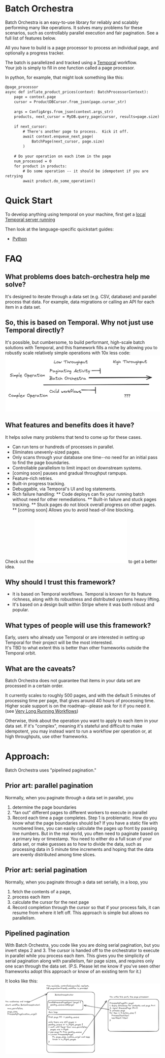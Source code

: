 # Batch Orchestra

Batch Orchestra is an easy-to-use library for reliably and scalably performing many like operations.
It solves many problems for these scenarios, such as controllably parallel execution and fair pagination.  See a full list of features below.

All you have to build is a page processor to process an individual page, and optionally a progress tracker.

The batch is parallelized and tracked using a [Temporal](https://temporal.io) workflow.  
Your job is simply to fill in one function called a page processor.

In python, for example, that might look something like this:

    @page_processor
    async def inflate_product_prices(context: BatchProcessorContext):
        page = context.page
        cursor = ProductDBCursor.from_json(page.cursor_str)

        args = ConfigArgs.from_json(context.args_str)
        products, next_cursor = MyDB.query_page(cursor, results=page.size)

        if next_cursor:
            # There's another page to process.  Kick it off.
            await context.enqueue_next_page(
                BatchPage(next_cursor, page.size)
            )

        # Do your operation on each item in the page
        num_processed = 0
        for product in products:
            # Do some operation -- it should be idempotent if you are retrying
            await product.do_some_operation()

# Quick Start

To develop anything using temporal on your machine, first get a [local Temporal server running](https://docs.temporal.io/application-development/foundations#run-a-development-cluster)

Then look at the language-specific quickstart guides:

* [Python](./python/README.md)

# FAQ
## What problems does batch-orchestra help me solve?
It's designed to iterate through a data set (e.g. CSV, database) and parallel process that data.
For example, data migrations or calling an API for each item in a data set.

## So, this is based on Temporal.  Why not just use Temporal directly?
It's possible, but cumbersome, to build performant, high-scale batch solutions with Temporal, and this framework fills a niche by allowing you to 
robustly scale relatively simple operations with 10x less code:
![Alt text](temporal-batch-scale.png "Scale Diagram")

## What features and benefits does it have?
It helps solve many problems that tend to come up for these cases.
* Can run tens or hundreds of processes in parallel.
* Eliminates unevenly-sized pages.
* Only scans through your database one time--no need for an initial pass to find the page boundaries.
* Controllable parallelism to limit impact on downstream systems.
* [coming soon] pauses and gradual throughput rampups.
* Feature-rich retries.
* Built-in progress tracking.
* Debuggable, via Temporal's UI and log statements.
* Rich failure handling:
** Code deploys can fix your running batch without need for other remediations.
** Built-in failure and stuck pages tracking.
** Stuck pages do not block overall progress on other pages.
** [coming soon] Allows you to avoid head-of-line blocking.

Check out the ![samples](./python/samples/README.md) to get a better idea.

## Why should I trust this framework?
* It is based on Temporal workflows.  Temporal is known for its feature richness, along with its robustness and distributed systems heavy lifting.
* It's based on a design built within Stripe where it was both robust and popular.

## What types of people will use this framework?
Early, users who already use Temporal or are interested in setting up Temporal for their project will be the most interested.  
It's TBD to what extent this is better than other frameworks outside the Temporal orbit.

## What are the caveats?
Batch Orchestra does not guarantee that items in your data set are processed in a certain order.

It currently scales to roughly 500 pages, and with the default 5 minutes of processing time per page, that gives around 40 hours of processing time.  
Higher scale support is on the roadmap--please ask for it if you need it.  (see [Very Long Running Workflows](https://temporal.io/blog/very-long-running-workflows))

Otherwise, think about the operation you want to apply to each item in your data set.
If it's "complex", meaning it's stateful and difficult to make idempotent, you may instead want to run a workflow per operation or, at high throughputs, use other frameworks.

# Approach:
Batch Orchestra uses "pipelined pagination."

## Prior art: parallel pagination
Normally, when you paginate through a data set in parallel, you 
1. determine the page boundaries
2. "fan out" different pages to different workers to execute in parallel
3. Record each time a page completes.
Step 1 is problematic.  How do you know what the page boundaries should be?  If you have a static file with numbered lines, you can easily calculate the pages up front by passing line numbers.  But in the real world, you often need to paginate based on a primary key or timestamp.  You need to either do a full scan of your data set, or make guesses as to how to divide the data, such as processing data in 5 minute time increments and hoping that the data are evenly distributed among time slices.

## Prior art: serial pagination
Normally, when you paginate through a data set serially, in a loop, you 
1. fetch the contents of a page, 
2. process each item
3. calculate the cursor for the next page
4. Record completion through the cursor so that if your process fails, it can resume from where it left off.
This approach is simple but allows no parallelism.

## Pipelined pagination
With Batch Orchestra, you code like you are doing serial pagination, but you invert steps 2 and 3.  The cursor is handed off to the orchestrator to execute in parallel while you process each item.
This gives you the simplicity of serial pagination along with parallelism, fair page sizes, and requires only one scan through the data set.
(P.S. Please let me know if you've seen other frameworks adopt this approach or know of an existing term for it.)

It looks like this:
![Alt text](architecture_diagram.png "Architecture Diagram") 

